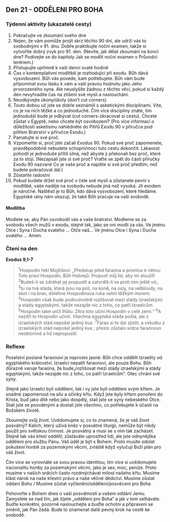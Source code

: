 ## Den 21 - ODDĚLENI PRO BOHA

### Týdenní aktivity (ukazatelé cesty)

1. Pokračujte ve zkoumání svého dne
1. Nejen, že vám pomůže projít skrz těchto 90 dní, ale udrží vás to svobodnými v 91. dnu. Dobře praktikujte noční examen, takže si vytvoříte dobrý zvyk pro 91. den. (Nevíte, jak dělat zkoumání na konci dne? Podívejte se do kapitoly Jak se modlit noční examen v Průvodci terénem.)
1. Přistupujte upřímně k vaší denní svaté hodině
1. Čas v kontemplativní modlitbě je rozhodující při exodu. Bůh dává vysvobození. Bůh vás povede, kam potřebujete. Bůh vám bude připomínat svou lásku k vám a vaší pravou hodnotu jako Jeho prvorozeného syna. Ale neuslyšíte žádnou z těchto věcí, pokud si každý den nevyhradíte čas na ztišení své mysli a naslouchání.
1. Neodbývejte úkony/úkoly (don’t cut corners)
1. Touto dobou už jste se dobře seznámili s asketickými disciplínami. Víte, co je na nich těžké a co jednoduché. Čím více disciplíny znáte, tím jednodušší bude je odbývat (cut corners-zkracovat si cestu). Chcete zůstat v Egyptě, nebo chcete být osvobozeni? (Pro více informací o důležitosti asketismu nahlédněte do Pilířů Exodu 90 v příručce pod pilířem Bratrství v příručce Exodu.)
1. Pamatujte si své proč.
1. Vzpomeňte si, proč jste začali Exodus 90. Pokud své proč zapomenete, pravděpodobně nebudete schopni/moci tuto cestu dokončit. Lákavost pohodlí je jednoduše příliš silná, než abyste ji překonali bez proč, které za to stojí. (Nezapsali jste si své proč? Vraťte se zpět do části příručky Exodu 90 nazvané Co je vaše proč a napište si své proč předtím, než budete pokračovat dál.)
1. Zůstaňte radostní
1. Pokud budete držet své proč v čele své mysli a zůstanete pevní v modlitbě, vaše naděje na svobodu nebude jiná než vysoká. Jít exodem je náročné. Naštěstí je to Bůh, kdo dává vysvobození, které hledáme. Egyptské rány nám ukazují, že také Bůh pracuje na vaší svobodě.

#### Modlitba

Modlete se, aby Pán osvobodil vás a vaše bratrství.
Modleme se za svobodu všech mužů v exodu, stejně tak, jako se oni modlí za vás.
Ve jménu Otce i Syna i Ducha svatého … Otče náš… Ve jménu Otce i Syna i Ducha svatého … Amen.

### Čtení na den

**Exodus 9,1-7**

> <sup>1</sup>Hospodin řekl Mojžíšovi: „Předstup před faraóna a promluv k němu: Toto praví Hospodin, Bůh Hebrejů: Propusť můj lid, aby mi sloužil!
> <sup>2</sup>Budeš-li se zdráhat jej propustit a zatvrdíš-li se proti nim ještě víc,
> <sup>3</sup>tu na tvá stáda, která jsou na poli, na koně, na osly, na velbloudy, na skot i na brav, dolehne Hospodinova ruka velmi těžkým morem.
> <sup>4</sup>Hospodin však bude podivuhodně rozlišovat mezi stády izraelskými a stády egyptskými, takže nezajde nic z toho, co patří Izraelcům.
> <sup>5</sup>Hospodin také určil lhůtu: Zítra toto učiní Hospodin v celé zemi.“
> <sup>6</sup>A nazítří to Hospodin učinil. Všechna egyptská stáda pošla, ale z izraelských stád nepošel jediný kus.
> <sup>7</sup>Farao si to dal zjistit, a vskutku z izraelských stád nepošel jediný kus ; přesto zůstalo srdce faraónovo neoblomné a lid nepropustil.

### Reflexe

Poselství poslané faraonovi je naprosto jasné: Bůh chce oddělit Izraelity od egyptského království. Izraelci nepatří
faraonovi, ale pouze Bohu. Bůh důrazně varuje faraóna, že bude„rozlišovat mezi stády izraelskými a stády
egyptskými, takže nezajde nic z toho, co patří Izraelcům“. Otec chrání své syny.

Stejně jako Izraelci byli odděleni, tak i vy jste byli odděleni svým křtem. Je snadné zapomenout na sílu a účinky
křtu. Když jste byly křtem ponořeni do Krista, buď jako dítě nebo jako dospělý, stali jste se syny nebeského Otce.
Stali jste se posvátnými a dostali jste všechno, co potřebujete k účasti na Božském životě.

Zkoumejte svůj život. Uvědomujete si, co to znamená, že je váš život posvátný? Kalich, který užívá kněz v
posvátné liturgii, nemůže být nikdy použit pro světskou činnost. Je posvátný a musí se s ním tak zacházet. Stejně
tak vás křest oddělil; zůstáváte uprostřed lidí, ale jste odnynějška odděleni pro službu Pánu. Váš úděl je být s
Bohem. Proto musíte odolat pokušení honbě za pozemskými věcmi, zvláště když vylučují Boží plán pro váš život.

Čím více se vyrovnáte se svou pravou identitou, tím více si uvědomujete iracionalitu honby za pozemskými věcmi,
jako je sex, moc, peníze. Proto musíme v našich srdcích často rozdmýchávat milost našeho křtu. Musíme klást
nárok na naše křestní právo a naše věčné dědictví. Musíme zůstat oddaní Bohu / Musíme zůstat
vyčleněni/odděleni/posvěceni pro Boha

Pohovořte s Bohem dnes o vaší posvátnosti a vašem oddání Jemu. Zamyslete se nad tím, jak žijete „odděleni pro
Boha“ a jak v tom selháváte. Buďte konkrétní, pozorně naslouchejte a buďte ochotni a připraveni se změnit, jak
Pán žádá. Bude to znamenat další pevný krok na cestě ke svobodě.
